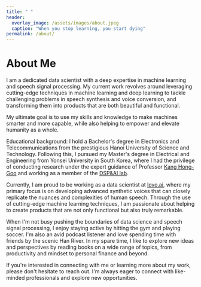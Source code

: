 ```yaml
---
title: " "
header:
  overlay_image: /assets/images/about.jpeg
  caption: "When you stop learning, you start dying"
permalink: /about/
---
```


# About Me

<!-- <img src="{{ "/assets/images/routeburn.jpg" | absolute_url }}"
width="50%" hspace="20" align="right"> -->

I am a dedicated data scientist with a deep expertise in machine learning and speech signal processing. My current work revolves around leveraging cutting-edge techniques in machine learning and deep learning to tackle challenging problems in speech synthesis and voice conversion, and transforming them into products that are both beautiful and functional.

My ultimate goal is to use my skills and knowledge to make machines smarter and more capable, while also helping to empower and elevate humanity as a whole.

Educational background:
I hold a Bachelor's degree in Electronics and Telecommunications from the prestigious Hanoi University of Science and Technology. Following this, I pursued my Master's degree in Electrical and Engineering from Yonsei University in South Korea, where I had the privilege of conducting research under the expert guidance of Professor [Kang Hong-Goo](http://dsp.yonsei.ac.kr/member/professor/) and working as a member of the [DSP&AI lab](http://dsp.yonsei.ac.kr/).

Currently, I am proud to be working as a data scientist at [lovo.ai](https://www.lovo.ai/), where my primary focus is on developing advanced synthetic voices that can closely replicate the nuances and complexities of human speech. Through the use of cutting-edge machine learning techniques, I am passionate about helping to create products that are not only functional but also truly remarkable.

When I'm not busy pushing the boundaries of data science and speech signal processing, I enjoy staying active by hitting the gym and playing soccer. I'm also an avid podcast listener and love spending time with friends by the scenic Han River. In my spare time, I like to explore new ideas and perspectives by reading books on a wide range of topics, from productivity and mindset to personal finance and beyond.

If you're interested in connecting with me or learning more about my work, please don't hesitate to reach out. I'm always eager to connect with like-minded professionals and explore new opportunities.

  
<!-- [1]: mailto: 

[2]: /assets/docs/thesis.pdf

[3]: https://www.zendust.org/monastery

[4]: /assets/docs/resume.pdf

[5]: https://www.entelligent.com

[6]: https://www.thetradedesk.com

[7]: https://multithreaded.stitchfix.com/algorithms/ -->
